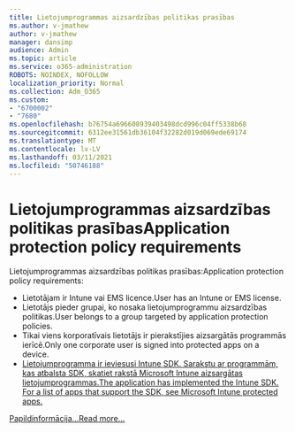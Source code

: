 ```yaml
---
title: Lietojumprogrammas aizsardzības politikas prasības
ms.author: v-jmathew
author: v-jmathew
manager: dansimp
audience: Admin
ms.topic: article
ms.service: o365-administration
ROBOTS: NOINDEX, NOFOLLOW
localization_priority: Normal
ms.collection: Adm_O365
ms.custom:
- "6700002"
- "7680"
ms.openlocfilehash: b76754a696608939403498dcd996c04ff5338b68
ms.sourcegitcommit: 6312ee31561db36104f32282d019d069ede69174
ms.translationtype: MT
ms.contentlocale: lv-LV
ms.lasthandoff: 03/11/2021
ms.locfileid: "50746188"
---
```

# <a name="application-protection-policy-requirements"></a><span data-ttu-id="335d4-102">Lietojumprogrammas aizsardzības politikas prasības</span><span class="sxs-lookup"><span data-stu-id="335d4-102">Application protection policy requirements</span></span>

<span data-ttu-id="335d4-103">Lietojumprogrammas aizsardzības politikas prasības:</span><span class="sxs-lookup"><span data-stu-id="335d4-103">Application protection policy requirements:</span></span>

- <span data-ttu-id="335d4-104">Lietotājam ir Intune vai EMS licence.</span><span class="sxs-lookup"><span data-stu-id="335d4-104">User has an Intune or EMS license.</span></span>
- <span data-ttu-id="335d4-105">Lietotājs pieder grupai, ko nosaka lietojumprogrammu aizsardzības politikas.</span><span class="sxs-lookup"><span data-stu-id="335d4-105">User belongs to a group targeted by application protection policies.</span></span>
- <span data-ttu-id="335d4-106">Tikai viens korporatīvais lietotājs ir pierakstījies aizsargātās programmās ierīcē.</span><span class="sxs-lookup"><span data-stu-id="335d4-106">Only one corporate user is signed into protected apps on a device.</span></span>
- [<span data-ttu-id="335d4-107">Lietojumprogramma ir ieviesusi Intune SDK. Sarakstu ar programmām, kas atbalsta SDK, skatiet rakstā Microsoft Intune aizsargātas lietojumprogrammas.</span><span class="sxs-lookup"><span data-stu-id="335d4-107">The application has implemented the Intune SDK. For a list of apps that support the SDK, see Microsoft Intune protected apps.</span></span>](https://docs.microsoft.com/mem/intune/apps/apps-supported-intune-apps)

[<span data-ttu-id="335d4-108">Papildinformācija...</span><span class="sxs-lookup"><span data-stu-id="335d4-108">Read more...</span></span>](https://docs.microsoft.com/mem/intune/apps/app-protection-policy)
